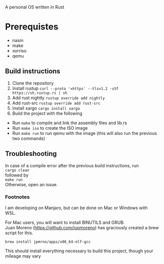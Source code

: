 A personal OS written in Rust

# Prerequistes
- nasm
- make
- xorriso
- qemu

## Build instructions
1. Clone the repository
2. Install rustup
```curl --proto '=https' --tlsv1.2 -sSf https://sh.rustup.rs | sh```
3. Add rust nightly
```rustup override add nightly```
4. Add rust-src
```rustup override add rust-src```
5. Install xargo
```cargo install xargo```
6. Build the project with the following
- Run ```make``` to compile and link the assembly files and lib.rs
- Run ```make iso``` to create the ISO image
- Run ```make run``` to run qemu with the image (this will also run the previous two commands)

## Troubleshooting
  In case of a compile error after the previous build instructions, run <br />
  ```cargo clean``` <br />
  followed by <br />
  ```make run``` <br />
Otherwise, open an issue.

### Footnotes
I am developing on Manjaro, but can be done on Mac or Windows with WSL.

For Mac users, you will want to install BINUTILS and GRUB. <br /> Juan Moreno (https://github.com/jupmoreno) has graciously created a brew script for this.

```brew install jpmrno/apps/x86_64-elf-gcc``` 

This should install everything necessary to build this project, though your mileage may vary<br />
